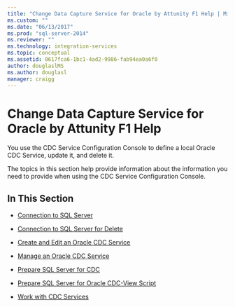 ```yaml
---
title: "Change Data Capture Service for Oracle by Attunity F1 Help | Microsoft Docs"
ms.custom: ""
ms.date: "06/13/2017"
ms.prod: "sql-server-2014"
ms.reviewer: ""
ms.technology: integration-services
ms.topic: conceptual
ms.assetid: 0617fca6-1bc1-4ad2-9986-fab94ea0a6f0
author: douglaslMS
ms.author: douglasl
manager: craigg
---
```

# Change Data Capture Service for Oracle by Attunity F1 Help
  You use the CDC Service Configuration Console to define a local Oracle CDC Service, update it, and delete it.  
  
 The topics in this section help provide information about the information you need to provide when using the CDC Service Configuration Console.  
  
## In This Section  
  
-   [Connection to SQL Server](connection-to-sql-server.md)  
  
-   [Connection to SQL Server for Delete](connection-to-sql-server-for-delete.md)  
  
-   [Create and Edit an Oracle CDC Service](create-and-edit-an-oracle-cdc-service.md)  
  
-   [Manage an Oracle CDC Service](manage-an-oracle-cdc-service.md)  
  
-   [Prepare SQL Server for CDC](prepare-sql-server-for-cdc.md)  
  
-   [Prepare SQL Server for Oracle CDC-View Script](prepare-sql-server-for-oracle-cdc-view-script.md)  
  
-   [Work with CDC Services](work-with-cdc-services.md)  
  
  
